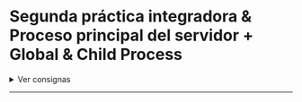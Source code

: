# Segunda práctica integradora & Proceso principal del servidor + Global & Child Process

<details>
  <summary>Ver consignas</summary>

### Práctica de integración sobre tu ecommerce

- [x] Crear un modelo User el cual contará con los campos:

```
  {
    first_name:String,
    last_name:String,
    email:String (único)
    age:Number,
    password:String(Hash)
    cart:Id con referencia a Carts
    role:String(default:’user’)
    }
```

- [x] Desarrollar las estrategias de Passport para que funcionen con este modelo de usuarios

-[x] (Sólo para jwt) desarrollar una estrategia “current” para extraer la cookie que contiene el token para obtener el usuario asociado a dicho token, en caso de tener el token, devolver al usuario asociado al token, caso contrario devolver un error de passport, utilizar un extractor de cookie.

-[x] Agregar al router /api/sessions/ la ruta /current, la cual utilizará el modelo de sesión que estés utilizando, para poder devolver en una respuesta el usuario actual.

</details>

---
